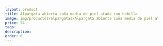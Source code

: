 ```yaml
---
layout: product
title: Alpargata abierta cuña media de piel atada con hebilla 
image: img/productos/alpargatas/Alpargata abierta cuña media de piel atada con hebilla =54.webp
price: 54
tags: 
description: 
order: 0
---
```

